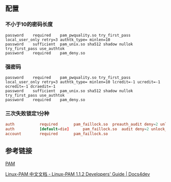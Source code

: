 ## 配置
### 不小于10的密码长度
```
password    required    pam_pwquality.so try_first_pass local_user_only retry=3 authtk_type= minlen=10
password    sufficient  pam_unix.so sha512 shadow nullok try_first_pass use_authtok
password    required    pam_deny.so
```

### 强密码
```
password    required    pam_pwquality.so try_first_pass local_user_only retry=3 authtk_type= minlen=10 lcredit=-1 ucredit=-1 ocredit=-1 dcraedit=-1
password    sufficient  pam_unix.so sha512 shadow nullok try_first_pass use_authtok
password    required    pam_deny.so
```


### 三次失败锁定1分种
```conf
auth           required       pam_faillock.so  preauth_audit deny=2 unlock_time=60
auth           [default=die]      pam_faillock.so  audit deny=2 unlock_time=60
account        required       pam_faillock.so
```
## 参考链接
[PAM](PAM.md)

[Linux-PAM 中文文档 - Linux-PAM 1.1.2 Developers' Guide | Docs4dev](https://www.docs4dev.com/docs/zh/linux-pam/1.1.2/reference/)